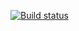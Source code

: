 [![Build status](https://ci.appveyor.com/api/projects/status/psj7gf7ciokcgs1r?svg=true)](https://ci.appveyor.com/project/YanaZaharova/hw21)
